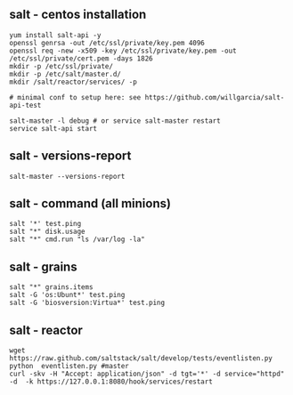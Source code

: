salt - centos installation
--------------------------

```
yum install salt-api -y
openssl genrsa -out /etc/ssl/private/key.pem 4096
openssl req -new -x509 -key /etc/ssl/private/key.pem -out /etc/ssl/private/cert.pem -days 1826
mkdir -p /etc/ssl/private/
mkdir -p /etc/salt/master.d/
mkdir /salt/reactor/services/ -p

# minimal conf to setup here: see https://github.com/willgarcia/salt-api-test

salt-master -l debug # or service salt-master restart 
service salt-api start
```

salt - versions-report
----------------------

```
salt-master --versions-report
```

salt - command (all minions)
--------------

```
salt '*' test.ping
salt "*" disk.usage
salt "*" cmd.run "ls /var/log -la"
```

salt - grains
-------------

```
salt "*" grains.items
salt -G 'os:Ubunt*' test.ping
salt -G 'biosversion:Virtua*' test.ping
```

salt - reactor
--------------

```
wget https://raw.github.com/saltstack/salt/develop/tests/eventlisten.py
python  eventlisten.py #master
curl -skv -H "Accept: application/json" -d tgt='*' -d service="httpd" -d  -k https://127.0.0.1:8080/hook/services/restart
```
